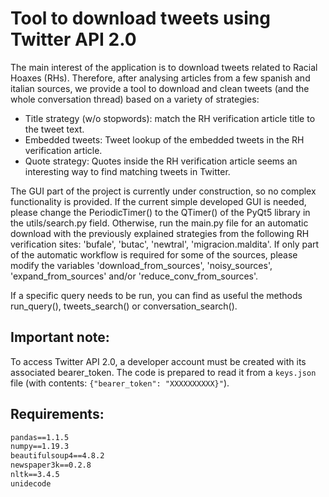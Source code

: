 # Tool to download tweets using Twitter API 2.0

The main interest of the application is to download tweets related to Racial Hoaxes (RHs). Therefore, after analysing articles from a few spanish and italian sources, we provide a tool to download and clean tweets (and the whole conversation thread) based on a variety of strategies:

- Title strategy (w/o stopwords): match the RH verification article title to the tweet text.
- Embedded tweets: Tweet lookup of the embedded tweets in the RH verification article.
- Quote strategy: Quotes inside the RH verification article seems an interesting way to find matching tweets in Twitter.

The GUI part of the project is currently under construction, so no complex functionality is provided. If the current simple developed GUI is needed, please change the PeriodicTimer() to the QTimer() of the PyQt5 library in the utils/search.py field. Otherwise, run the main.py file for an automatic download with the previously explained strategies from the following RH verification sites: 'bufale', 'butac', 'newtral', 'migracion.maldita'. If only part of the automatic workflow is required for some of the sources, please modify the variables 'download_from_sources', 'noisy_sources', 'expand_from_sources' and/or 'reduce_conv_from_sources'.

If a specific query needs to be run, you can find as useful the methods run_query(), tweets_search() or conversation_search().

## Important note:

To access Twitter API 2.0, a developer account must be created with its associated bearer_token. The code is prepared to read it from a ```keys.json``` file (with contents: ```{"bearer_token": "XXXXXXXXXX}"```).

## Requirements:

```PyQt5==5.15.4
pandas==1.1.5
numpy==1.19.3
beautifulsoup4==4.8.2
newspaper3k==0.2.8
nltk==3.4.5
unidecode
```
